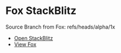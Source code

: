 # Fox StackBlitz

Source Branch from Fox: refs/heads/alpha/1x

- [Open StackBlitz](https://stackblitz.com/github/assecosolutions/fox-stackblitz/tree/eb91ec2a07e3be2e4c35aac6f3e085321ef0b230?terminal=start)
- [View Fox](https://github.com/assecosolutions/fox/tree/75dabfbf5a17d182cdf7cff709a5a7d846f3afc8)
